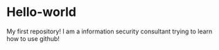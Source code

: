 # Hello-world
My first repository!
I am a information security consultant trying to learn how to use github!
